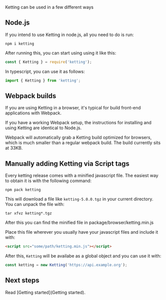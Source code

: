 Ketting can be used in a few different ways

Node.js
-------

If you intend to use Ketting in node.js, all you need to do is run:

    npm i ketting

After running this, you can start using using it like this:

```javascript
const { Ketting } = require('ketting');
```

In typescript, you can use it as follows:

```typescript
import { Ketting } from 'ketting';
```

Webpack builds
--------------

If you are using Ketting in a browser, it's typical for build front-end
applications with Webpack.

If you have a working Webpack setup, the instructions for installing and using
Ketting are identical to Node.js.

Webpack will automatically grab a Ketting build optimized for browsers, which
is much smaller than a regular webpack build. The build currently sits at 33KB.

Manually adding Ketting via Script tags
---------------------------------------

Every ketting release comes with a minified javascript file. The easiest way
to obtain it is with the following command:

    npm pack ketting

This will download a file like `ketting-5.0.0.tgz` in your current directory.
You can unpack the file with:

    tar xfvz ketting*.tgz

After this you can find the minified file in package/browser/ketting.min.js

Place this file wherever you usually have your javascript files and include it
with:

```html
<script src="some/path/ketting.min.js"></script>
```

After this, `Ketting` will be availabe as a global object and you can use it
with:

```javascript
const ketting = new Ketting('https://api.example.org');
```

Next steps
----------

Read [Getting started](Getting started).
